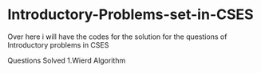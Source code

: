 # Introductory-Problems-set-in-CSES
Over here i will have the codes for the solution for the questions of Introductory problems in CSES

Questions Solved 
1.Wierd Algorithm

